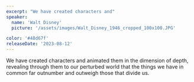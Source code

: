 ```yaml
---
excerpt: "We have created characters and"
speaker:
  name: 'Walt Disney'
  picture: '/assets/images/Walt_Disney_1946_cropped_100x100.JPG'

color: '#48d67f'
releaseDate: '2023-08-12'
---
```

We have created characters and animated them in the dimension of depth, revealing through them to our perturbed world that the things we have in common far outnumber and outweigh those that divide us.
